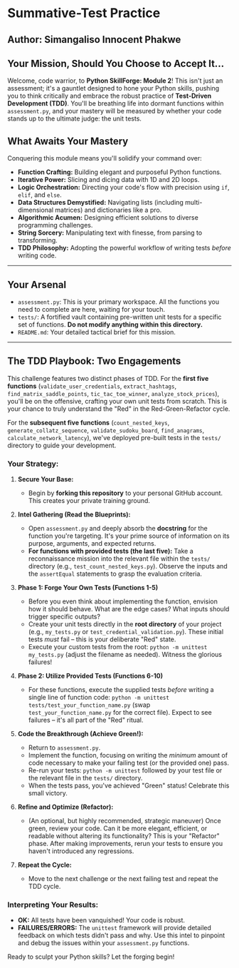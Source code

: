 # Summative-Test Practice
## Author: Simangaliso Innocent Phakwe

## Your Mission, Should You Choose to Accept It...
Welcome, code warrior, to **Python SkillForge: Module 2**! This isn't just an assessment; it's a gauntlet designed to hone your Python skills, pushing you to think critically and embrace the robust practice of **Test-Driven Development (TDD)**. You'll be breathing life into dormant functions within `assessment.py`, and your mastery will be measured by whether your code stands up to the ultimate judge: the unit tests.

## What Awaits Your Mastery
Conquering this module means you'll solidify your command over:
* **Function Crafting:** Building elegant and purposeful Python functions.
* **Iterative Power:** Slicing and dicing data with 1D and 2D loops.
* **Logic Orchestration:** Directing your code's flow with precision using `if`, `elif`, and `else`.
* **Data Structures Demystified:** Navigating lists (including multi-dimensional matrices) and dictionaries like a pro.
* **Algorithmic Acumen:** Designing efficient solutions to diverse programming challenges.
* **String Sorcery:** Manipulating text with finesse, from parsing to transforming.
* **TDD Philosophy:** Adopting the powerful workflow of writing tests *before* writing code.

---

## Your Arsenal
* `assessment.py`: This is your primary workspace. All the functions you need to complete are here, waiting for your touch.
* `tests/`: A fortified vault containing pre-written unit tests for a specific set of functions. **Do not modify anything within this directory.**
* `README.md`: Your detailed tactical brief for this mission.

---

## The TDD Playbook: Two Engagements

This challenge features two distinct phases of TDD. For the **first five functions** (`validate_user_credentials`, `extract_hashtags`, `find_matrix_saddle_points`, `tic_tac_toe_winner`, `analyze_stock_prices`), you'll be on the offensive, crafting your own unit tests from scratch. This is your chance to truly understand the "Red" in the Red-Green-Refactor cycle.

For the **subsequent five functions** (`count_nested_keys`, `generate_collatz_sequence`, `validate_sudoku_board`, `find_anagrams`, `calculate_network_latency`), we've deployed pre-built tests in the `tests/` directory to guide your development.

### Your Strategy:

1.  **Secure Your Base:**
    * Begin by **forking this repository** to your personal GitHub account. This creates your private training ground.

2.  **Intel Gathering (Read the Blueprints):**
    * Open `assessment.py` and deeply absorb the **docstring** for the function you're targeting. It's your prime source of information on its purpose, arguments, and expected returns.
    * **For functions with provided tests (the last five):** Take a reconnaissance mission into the relevant file within the `tests/` directory (e.g., `test_count_nested_keys.py`). Observe the inputs and the `assertEqual` statements to grasp the evaluation criteria.

3.  **Phase 1: Forge Your Own Tests (Functions 1-5)**
    * Before you even think about implementing the function, envision how it should behave. What are the edge cases? What inputs should trigger specific outputs?
    * Create your unit tests directly in the **root directory** of your project (e.g., `my_tests.py` or `test_credential_validation.py`). These initial tests *must* fail – this is your deliberate "Red" state.
    * Execute your custom tests from the root: `python -m unittest my_tests.py` (adjust the filename as needed). Witness the glorious failures!

4.  **Phase 2: Utilize Provided Tests (Functions 6-10)**
    * For these functions, execute the supplied tests *before* writing a single line of function code: `python -m unittest tests/test_your_function_name.py` (swap `test_your_function_name.py` for the correct file). Expect to see failures – it's all part of the "Red" ritual.

5.  **Code the Breakthrough (Achieve Green!):**
    * Return to `assessment.py`.
    * Implement the function, focusing on writing the *minimum* amount of code necessary to make your failing test (or the provided one) pass.
    * Re-run your tests: `python -m unittest` followed by your test file or the relevant file in the `tests/` directory.
    * When the tests pass, you've achieved "Green" status! Celebrate this small victory.

6.  **Refine and Optimize (Refactor):**
    * (An optional, but highly recommended, strategic maneuver) Once green, review your code. Can it be more elegant, efficient, or readable without altering its functionality? This is your "Refactor" phase. After making improvements, rerun your tests to ensure you haven't introduced any regressions.

7.  **Repeat the Cycle:**
    * Move to the next challenge or the next failing test and repeat the TDD cycle.

### Interpreting Your Results:
* **OK:** All tests have been vanquished! Your code is robust.
* **FAILURES/ERRORS:** The `unittest` framework will provide detailed feedback on which tests didn't pass and why. Use this intel to pinpoint and debug the issues within your `assessment.py` functions.

Ready to sculpt your Python skills? Let the forging begin!
